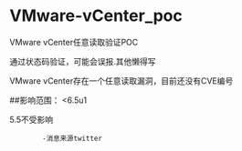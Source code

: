 # VMware-vCenter_poc
VMware vCenter任意读取验证POC


通过状态码验证，可能会误报.其他懒得写


VMware vCenter存在一个任意读取漏洞，目前还没有CVE编号

##影响范围：
<6.5u1

5.5不受影响
            
            -消息来源twitter
            
            

